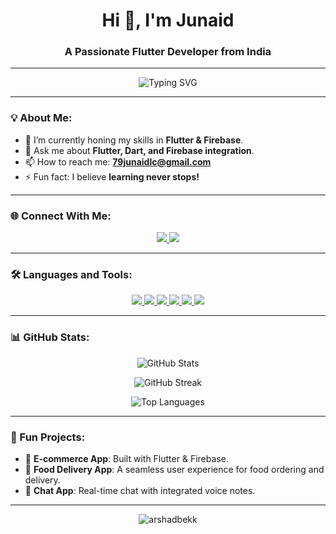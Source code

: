 <h1 align="center">Hi 👋, I'm Junaid</h1>
<h3 align="center">A Passionate Flutter Developer from India</h3>

---

<p align="center">
  <img src="https://readme-typing-svg.herokuapp.com?font=Roboto&color=%2336BCF7&size=25&center=true&vCenter=true&lines=Flutter+Developer+%7C+UI+Designer;Open+to+Collaborations+and+Projects;Lifelong+Learner+%F0%9F%8C%8E" alt="Typing SVG" />
</p>

---

### 💡 About Me:
- 🌱 I’m currently honing my skills in **Flutter & Firebase**.
- 💬 Ask me about **Flutter, Dart, and Firebase integration**.
- 📫 How to reach me: **79junaidlc@gmail.com**
- ⚡ Fun fact: I believe **learning never stops!**

---

### 🌐 Connect With Me:
<p align="center">
  <a href="https://www.linkedin.com/in/junaidlc" target="_blank">
    <img src="https://img.shields.io/badge/-LinkedIn-%230077B5?style=for-the-badge&logo=linkedin&logoColor=white" />
  </a>
  <a href="https://instagram.com/ar.xhad" target="_blank">
    <img src="https://img.shields.io/badge/-Instagram-%23E4405F?style=for-the-badge&logo=instagram&logoColor=white" />
  </a>
</p>

---

### 🛠️ Languages and Tools:
<p align="center">
  <a href="https://flutter.dev" target="_blank">
    <img src="https://img.shields.io/badge/Flutter-%2302569B.svg?style=for-the-badge&logo=Flutter&logoColor=white" />
  </a>
  <a href="https://dart.dev" target="_blank">
    <img src="https://img.shields.io/badge/Dart-%230175C2.svg?style=for-the-badge&logo=Dart&logoColor=white" />
  </a>
  <a href="https://firebase.google.com" target="_blank">
    <img src="https://img.shields.io/badge/Firebase-%23039BE5.svg?style=for-the-badge&logo=firebase" />
  </a>
  <a href="https://figma.com" target="_blank">
    <img src="https://img.shields.io/badge/Figma-%23F24E1E.svg?style=for-the-badge&logo=figma&logoColor=white" />
  </a>
  <a href="https://getbootstrap.com" target="_blank">
    <img src="https://img.shields.io/badge/Bootstrap-%23563D7C.svg?style=for-the-badge&logo=bootstrap&logoColor=white" />
  </a>
  <a href="https://java.com" target="_blank">
    <img src="https://img.shields.io/badge/Java-%23ED8B00.svg?style=for-the-badge&logo=java&logoColor=white" />
  </a>
</p>

---

### 📊 GitHub Stats:
<p align="center">
  <img src="https://github-readme-stats.vercel.app/api?username=arshadbekk&show_icons=true&theme=radical" alt="GitHub Stats" />
</p>
<p align="center">
  <img src="https://github-readme-streak-stats.herokuapp.com/?user=arshadbekk&theme=radical" alt="GitHub Streak" />
</p>
<p align="center">
  <img src="https://github-readme-stats.vercel.app/api/top-langs/?username=arshadbekk&layout=compact&theme=radical" alt="Top Languages" />
</p>

---

### 🚀 Fun Projects:
- 🛒 **E-commerce App**: Built with Flutter & Firebase.
- 🍔 **Food Delivery App**: A seamless user experience for food ordering and delivery.
- 📱 **Chat App**: Real-time chat with integrated voice notes.

---

<p align="center"> 
  <img src="https://komarev.com/ghpvc/?username=arshadbekk&label=Profile%20views&color=0e75b6&style=flat" alt="arshadbekk" /> 
</p>
